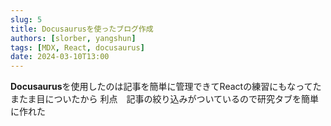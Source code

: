 ```yaml
---
slug: 5
title: Docusaurusを使ったブログ作成
authors: [slorber, yangshun]
tags: [MDX, React, docusaurus]
date: 2024-03-10T13:00
---
```


**Docusaurus**を使用したのは記事を簡単に管理できてReactの練習にもなってたまたま目についたから
利点　記事の絞り込みがついているので研究タブを簡単に作れた
